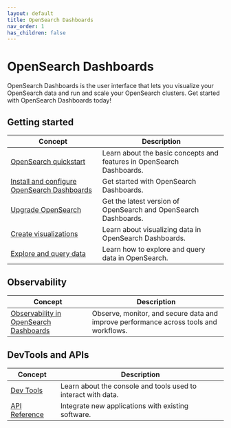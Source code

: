 ```yaml
---
layout: default
title: OpenSearch Dashboards
nav_order: 1
has_children: false
---
```


# OpenSearch Dashboards

OpenSearch Dashboards is the user interface that lets you visualize your OpenSearch data and run and scale your OpenSearch clusters. Get started with OpenSearch Dashboards today!

## Getting started

| Concept | Description | 
|---------|-------------|
| [OpenSearch quickstart]({{site.url}}{{site.baseurl}}/dashboards/quickstart-dashboards/) | Learn about the basic concepts and features in OpenSearch Dashboards. |
| [Install and configure OpenSearch Dashboards]({{site.url}}{{site.baseurl}}/install-and-configure/install-dashboards/index/) | Get started with OpenSearch Dashboards. | 
| [Upgrade OpenSearch]({{site.url}}{{site.baseurl}}/install-and-configure/upgrade-opensearch/index/) | Get the latest version of OpenSearch and OpenSearch Dashboards. |
| [Create visualizations]({{site.url}}{{site.baseurl}}/dashboards/visualize/viz-index/) | Learn about visualizing data in OpenSearch Dashboards. |
| [Explore and query data]({{site.url}}{{site.baseurl}}/dashboards/discover/index-discover/) | Learn how to explore and query data in OpenSearch. |

## Observability

| Concept | Description | 
|---------|-------------|
| [Observability in OpenSearch Dashboards]({{site.url}}{{site.baseurl}}//observing-your-data/index/) | Observe, monitor, and secure data and improve performance across tools and workflows. |

## DevTools and APIs

| Concept | Description | 
|---------|-------------|
| [Dev Tools]({{site.url}}{{site.baseurl}}/dashboards/dev-tools/index-dev/) | Learn about the console and tools used to interact with data. |
| [API Reference]({{site.url}}{{site.baseurl}}/api-reference/index/) | Integrate new applications with existing software.

